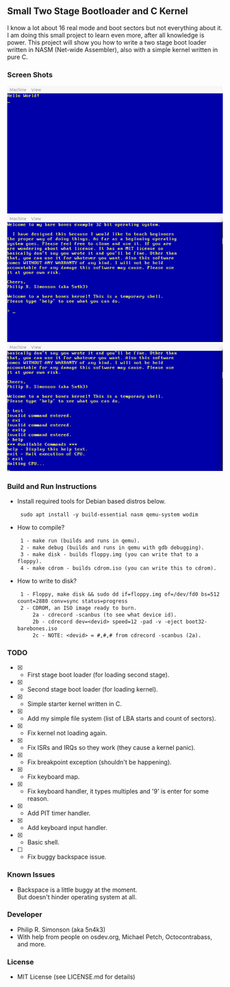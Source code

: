 ## Small Two Stage Bootloader and C Kernel

I know a lot about 16 real mode and boot sectors but not everything about it. I
am doing this small project to learn even more, after all knowledge is power. This
project will show you how to write a two stage boot loader written in NASM (Net-wide Assembler), also with a simple kernel
written in pure C.

### Screen Shots

![Screen shot as of July 2, 2020!](screenshots/screenshot01.png)
![Screen shot as of July 7, 2020!](screenshots/screenshot02.png)
![Screen shot as of July 7, 2020!](screenshots/screenshot03.png)

### Build and Run Instructions

 - Install required tools for Debian based distros below.

		sudo apt install -y build-essential nasm qemu-system wodim

 - How to compile?

		1 - make run (builds and runs in qemu).
		2 - make debug (builds and runs in qemu with gdb debugging).
		3 - make disk - builds floppy.img (you can write that to a floppy).
		4 - make cdrom - builds cdrom.iso (you can write this to cdrom).

 - How to write to disk?

		1 - Floppy, make disk && sudo dd if=floppy.img of=/dev/fd0 bs=512 count=2880 conv=sync status=progress
		2 - CDROM, an ISO image ready to burn.
			2a - cdrecord -scanbus (to see what device id).
			2b - cdrecord dev=<devid> speed=12 -pad -v -eject boot32-barebones.iso
			2c - NOTE: <devid> = #,#,# from cdrecord -scanbus (2a).

### TODO

 - [x] - First stage boot loader (for loading second stage).
 - [x] - Second stage boot loader (for loading kernel).
 - [x] - Simple starter kernel written in C.
 - [x] - Add my simple file system (list of LBA starts and count of sectors).
 - [x] - Fix kernel not loading again.
 - [x] - Fix ISRs and IRQs so they work (they cause a kernel panic).
 - [x] - Fix breakpoint exception (shouldn't be happening).
 - [x] - Fix keyboard map.
 - [x] - Fix keyboard handler, it types multiples and '9' is enter for some reason.
 - [x] - Add PIT timer handler.
 - [x] - Add keyboard input handler.
 - [x] - Basic shell.
 - [ ] - Fix buggy backspace issue.

### Known Issues

 - Backspace is a little buggy at the moment.\
    But doesn't hinder operating system at all.

### Developer

 - Philip R. Simonson (aka 5n4k3)
 - With help from people on osdev.org, Michael Petch, Octocontrabass, and more.

### License

 - MIT License (see LICENSE.md for details)

